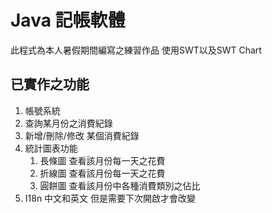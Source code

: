 # Java 記帳軟體
此程式為本人暑假期間編寫之練習作品
使用SWT以及SWT Chart

## 已實作之功能
1. 帳號系統
3. 查詢某月份之消費紀錄
4. 新增/刪除/修改 某個消費紀錄
5. 統計圖表功能
   1. 長條圖
       查看該月份每一天之花費
   2. 折線圖
       查看該月份每一天之花費
   3. 圓餅圖
       查看該月份中各種消費類別之佔比
4. I18n 中文和英文 但是需要下次開啟才會改變


